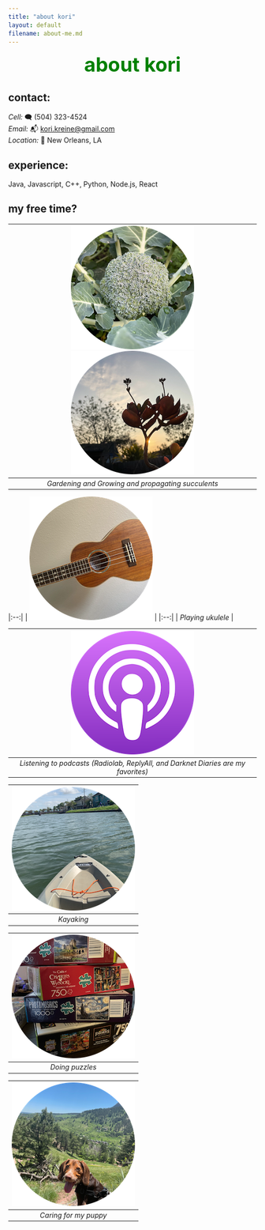 ```yaml
---
title: "about kori"
layout: default
filename: about-me.md
---
```


<div align="center" style="color:green; font-size:40px;">
    <strong>about kori</strong>
</div>

## contact:

_Cell:_ 🗨️ (504) 323-4524‬  
_Email:_ 📬 kori.kreine@gmail.com  
_Location:_ 🏡 New Orleans, LA

## experience:
Java, Javascript, C++, Python, Node.js, React

## my free time?
<!---
<img src="/assets/images/circle-broc.png" alt="broccoli">
<img src="/assets/images/circle-andy.png" alt="andy">
<img src="/assets/images/circle-kalanchoe.png" alt="kalanchoe">
<img src="/assets/images/circle-uke.png" alt="uke">
<img src="/assets/images/circle-tomato.png" alt="tomato">
<img src="/assets/images/circle-kayak.png" alt="kayak">
<img src="/assets/images/circle-puzzles.png" alt="puzzles">
--->

| ![circle-broc.png](/assets/images/circle-broc.png) ![circle-kalanchoe.png](/assets/images/circle-kalanchoe.png)| 
|:--:| 
| *Gardening and Growing and propagating succulents* |

|:--:| 
| ![circle-uke.png](/assets/images/circle-uke.png) | 
|:--:| 
| *Playing ukulele* |

| ![circle-podcast.png](/assets/images/circle-podcast.png) | 
|:--:| 
| *Listening to podcasts (Radiolab, ReplyAll, and Darknet Diaries are my favorites)* |

| ![circle-kayak.png](/assets/images/circle-kayak.png) | 
|:--:| 
| *Kayaking* |

| ![circle-puzzles.png](/assets/images/circle-puzzles.png) | 
|:--:| 
| *Doing puzzles* |

| ![circle-andy.png](/assets/images/circle-andy.png) | 
|:--:| 
| *Caring for my puppy* |

<!--- add bert>